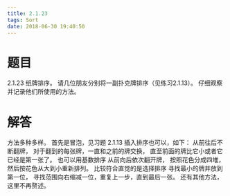 ```yaml
---
title: 2.1.23
tags: Sort
date: 2018-06-30 19:40:50
---
```


# 题目

2.1.23
纸牌排序。 
请几位朋友分别将一副扑克牌排序（见练习2.1.13）。 
仔细观察并记录他们所使用的方法。

# 解答

方法多种多样。
首先是冒泡，见习题 2.1.13 
插入排序也可以，如下： 
从前往后不断翻牌，
 对于翻到的每张牌，一直和之前的牌交换，
直至前面的牌比它小或者它已经是第一张了。
也可以用基数排序
从前向后依次翻开牌，
按照花色分成四堆，
然后按花色从大到小重新排列。
比较符合直觉的是选择排序
寻找最小的牌并放到第一位，
寻找范围向右缩减一位，重复上一步，直到最后一张。
还有其他方法，这里不再赘述。